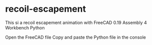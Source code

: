 # recoil-escapement

This si a recoil escapement animation with FreeCAD 0.19
Assembly 4 Workbench
Python 

Open the FreeCAD file
Copy and paste the Python file in the console
